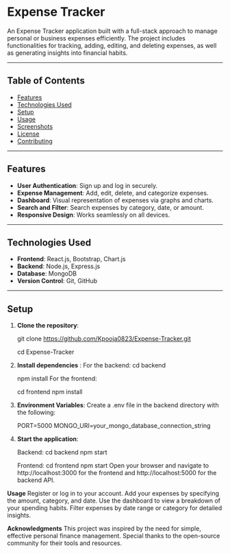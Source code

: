 # Expense Tracker

An Expense Tracker application built with a full-stack approach to manage personal or business expenses efficiently. The project includes functionalities for tracking, adding, editing, and deleting expenses, as well as generating insights into financial habits.

---

## Table of Contents
- [Features](#features)
- [Technologies Used](#technologies-used)
- [Setup](#setup)
- [Usage](#usage)
- [Screenshots](#screenshots)
- [License](#license)
- [Contributing](#contributing)

---

## Features
- **User Authentication**: Sign up and log in securely.
- **Expense Management**: Add, edit, delete, and categorize expenses.
- **Dashboard**: Visual representation of expenses via graphs and charts.
- **Search and Filter**: Search expenses by category, date, or amount.
- **Responsive Design**: Works seamlessly on all devices.

---

## Technologies Used
- **Frontend**: React.js, Bootstrap, Chart.js
- **Backend**: Node.js, Express.js
- **Database**: MongoDB
- **Version Control**: Git, GitHub

---

## Setup
1. **Clone the repository**:
   
     git clone https://github.com/Kpooja0823/Expense-Tracker.git
   
     cd Expense-Tracker
3. **Install dependencies** :
    For the backend:
    cd backend
   
    npm install
    For the frontend:

    cd frontend
    npm install
   
5. **Environment Variables**:
   Create a .env file in the backend directory with the following:
   
    PORT=5000
    MONGO_URI=your_mongo_database_connection_string
   
7.  **Start the application**:

    Backend:
    cd backend
    npm start
    
    Frontend:
    cd frontend
    npm start
Open your browser and navigate to http://localhost:3000 for the frontend and http://localhost:5000 for the backend API.

**Usage**
Register or log in to your account.
Add your expenses by specifying the amount, category, and date.
Use the dashboard to view a breakdown of your spending habits.
Filter expenses by date range or category for detailed insights.

**Acknowledgments**
This project was inspired by the need for simple, effective personal finance management. Special thanks to the open-source community for their tools and resources.
